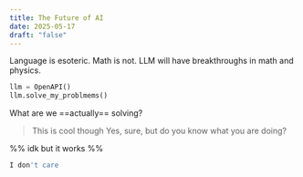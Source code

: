 ```yaml
---
title: The Future of AI
date: 2025-05-17
draft: "false"
---
```

Language is esoteric. Math is not. LLM will have breakthroughs in math and physics. 

```python
llm = OpenAPI()
llm.solve_my_problmems()
```

What are we ==actually== solving?

> This is cool though
Yes, sure, but do you know what you are doing?

%% idk but it works %%
```bash
I don't care
```


